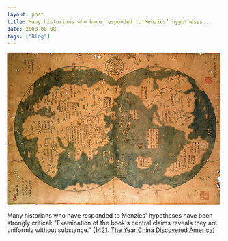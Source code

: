 ```yaml
---
layout: post
title: Many historians who have responded to Menzies’ hypotheses...
date: 2008-08-08
tags: ["Blog"]
---
```


![](k3Im6rfOqcedc5xzSFusbosi_500.jpg)  

Many historians who have responded to Menzies' hypotheses have been strongly critical: "Examination of the book's central claims reveals they are uniformly without substance." ([1421: The Year China Discovered America](http://en.wikipedia.org/wiki/1421_hypothesis))